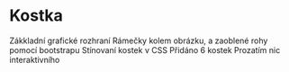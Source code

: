 # Kostka

Zákkladní grafické rozhraní
Rámečky kolem obrázku, a zaoblené rohy pomocí bootstrapu
Stínovaní kostek v CSS
Přidáno 6 kostek
Prozatím nic interaktivního

